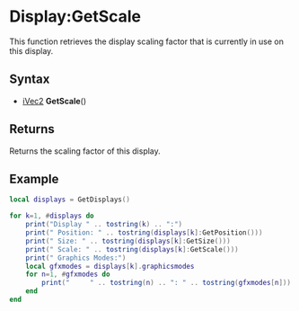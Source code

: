 # Display:GetScale

This function retrieves the display scaling factor that is currently in use on this display.

## Syntax

- [iVec2](iVec2.md) **GetScale**()

## Returns

Returns the scaling factor of this display.

## Example

```lua
local displays = GetDisplays()

for k=1, #displays do
    print("Display " .. tostring(k) .. ":")
    print(" Position: " .. tostring(displays[k]:GetPosition()))
    print(" Size: " .. tostring(displays[k]:GetSize()))
    print(" Scale: " .. tostring(displays[k]:GetScale()))
    print(" Graphics Modes:")
    local gfxmodes = displays[k].graphicsmodes
    for n=1, #gfxmodes do
        print("     " .. tostring(n) .. ": " .. tostring(gfxmodes[n]))
    end
end
```
